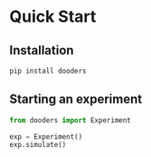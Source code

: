 # Quick Start

## Installation
```python
pip install dooders
```

## Starting an experiment
```python
from dooders import Experiment

exp = Experiment()
exp.simulate()
```

